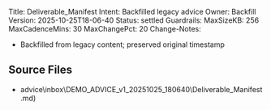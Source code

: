 Title: Deliverable_Manifest
Intent: Backfilled legacy advice
Owner: Backfill
Version: 2025-10-25T18-06-40
Status: settled
Guardrails:
  MaxSizeKB: 256
  MaxCadenceMins: 30
  MaxChangePct: 20
Change-Notes:
  - Backfilled from legacy content; preserved original timestamp

## Source Files
- advice\inbox\DEMO_ADVICE_v1_20251025_180640\Deliverable_Manifest.md)
